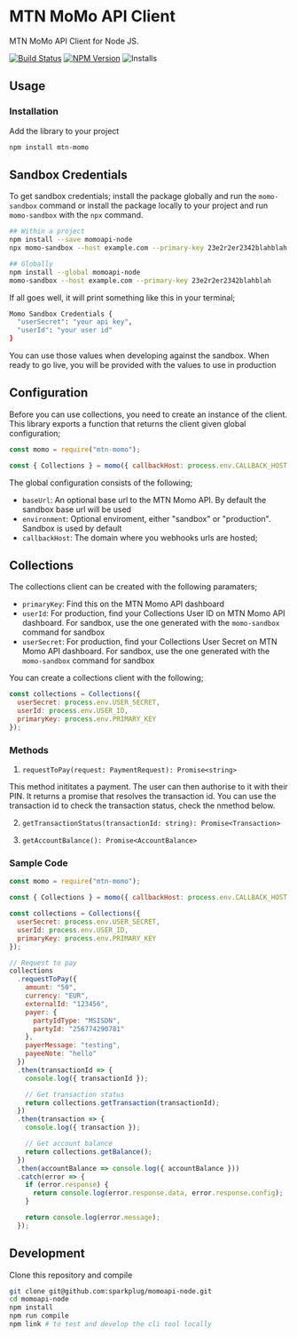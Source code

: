 # MTN MoMo API Client

MTN MoMo API Client for Node JS.

[![Build Status](https://travis-ci.com/sparkplug/momoapi-node.svg?branch=master)](https://travis-ci.com/sparkplug/momoapi-node)
[![NPM Version](https://badge.fury.io/js/mtn-momo.svg)](https://badge.fury.io/js/mtn-momo)
![Installs](https://img.shields.io/npm/dt/mtn-momo.svg)

## Usage

### Installation

Add the library to your project

```sh
npm install mtn-momo
```

## Sandbox Credentials

To get sandbox credentials; install the package globally and run the `momo-sandbox` command or install the package locally to your project and run `momo-sandbox` with the `npx` command.

```sh
## Within a project
npm install --save momoapi-node
npx momo-sandbox --host example.com --primary-key 23e2r2er2342blahblah

## Globally
npm install --global momoapi-node
momo-sandbox --host example.com --primary-key 23e2r2er2342blahblah
```

If all goes well, it will print something like this in your terminal;

```sh
Momo Sandbox Credentials {
  "userSecret": "your api key",
  "userId": "your user id"
}
```

You can use those values when developing against the sandbox. When ready to go live, you will be provided with the values to use in production

## Configuration

Before you can use collections, you need to create an instance of the client. This library exports a function that returns the client given global configuration;

```js
const momo = require("mtn-momo");

const { Collections } = momo({ callbackHost: process.env.CALLBACK_HOST });
```

The global configuration consists of the following;

- `baseUrl`: An optional base url to the MTN Momo API. By default the sandbox base url will be used
- `environment`: Optional enviroment, either "sandbox" or "production". Sandbox is used by default
- `callbackHost`: The domain where you webhooks urls are hosted;


## Collections

The collections client can be created with the following paramaters;

- `primaryKey`: Find this on the MTN Momo API dashboard
- `userId`: For production, find your Collections User ID on MTN Momo API dashboard. For sandbox, use the one generated with the `momo-sandbox` command for sandbox
- `userSecret`: For production, find your Collections User Secret on MTN Momo API dashboard. For sandbox, use the one generated with the `momo-sandbox` command for sandbox

You can create a collections client with the following;

```js
const collections = Collections({
  userSecret: process.env.USER_SECRET,
  userId: process.env.USER_ID,
  primaryKey: process.env.PRIMARY_KEY
});
```

### Methods

1. `requestToPay(request: PaymentRequest): Promise<string>`

This method inititates a payment. The user can then authorise to it with their PIN. It returns a promise that resolves the transaction id. You can use the transaction id to check the transaction status, check the nmethod below.

2. `getTransactionStatus(transactionId: string): Promise<Transaction>`

3. `getAccountBalance(): Promise<AccountBalance>`

### Sample Code

```js
const momo = require("mtn-momo");

const { Collections } = momo({ callbackHost: process.env.CALLBACK_HOST });

const collections = Collections({
  userSecret: process.env.USER_SECRET,
  userId: process.env.USER_ID,
  primaryKey: process.env.PRIMARY_KEY
});

// Request to pay
collections
  .requestToPay({
    amount: "50",
    currency: "EUR",
    externalId: "123456",
    payer: {
      partyIdType: "MSISDN",
      partyId: "256774290781"
    },
    payerMessage: "testing",
    payeeNote: "hello"
  })
  .then(transactionId => {
    console.log({ transactionId });

    // Get transaction status
    return collections.getTransaction(transactionId);
  })
  .then(transaction => {
    console.log({ transaction });

    // Get account balance
    return collections.getBalance();
  })
  .then(accountBalance => console.log({ accountBalance }))
  .catch(error => {
    if (error.response) {
      return console.log(error.response.data, error.response.config);
    }

    return console.log(error.message);
  });
```

## Development

Clone this repository and compile

```sh
git clone git@github.com:sparkplug/momoapi-node.git
cd momoapi-node
npm install
npm run compile
npm link # to test and develop the cli tool locally
```
